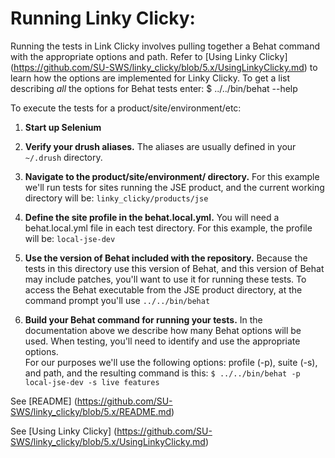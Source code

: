 # Running Linky Clicky:

Running the tests in Link Clicky involves pulling together a Behat command with the appropriate options and path. Refer to [Using Linky Clicky] (https://github.com/SU-SWS/linky_clicky/blob/5.x/UsingLinkyClicky.md) to learn how the options are implemented for Linky Clicky.
To get a list describing *all* the options for Behat tests enter:
$ ../../bin/behat --help


To execute the tests for a product/site/environment/etc:

1. **Start up Selenium**

1. **Verify your drush aliases.**
The aliases are usually defined in your `~/.drush` directory.

1. **Navigate to the product/site/environment/ directory.**
For this example we'll run tests for sites running the JSE product, and the current working directory will be:
`linky_clicky/products/jse`

1. **Define the site profile in the behat.local.yml.**
You will need a behat.local.yml file in each test directory. For this example, the profile will be: `local-jse-dev`

1. **Use the version of Behat included with the repository.**
Because the tests in this directory use this version of Behat, and this version of Behat may include patches, you'll want to use it for running these tests. To access the Behat executable from the JSE product directory, at the command prompt you'll use `../../bin/behat`

1. **Build your Behat command for running your tests.**
In the documentation above we describe how many Behat options will be used. When testing, you'll need to identify and use the appropriate options.  
For our purposes we'll use the following options: profile (-p), suite (-s), and path, and the resulting command is this:
```$ ../../bin/behat -p local-jse-dev -s live features```

See [README] (https://github.com/SU-SWS/linky_clicky/blob/5.x/README.md)


See [Using Linky Clicky] (https://github.com/SU-SWS/linky_clicky/blob/5.x/UsingLinkyClicky.md)
